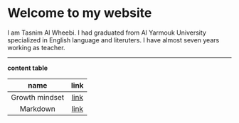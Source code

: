 # Welcome to my website
I am Tasnim Al Wheebi. I had graduated from Al Yarmouk University specialized in English language and literuters. I have almost seven years working as teacher.
 ***
 **content table**


| name | link |
| :---:| :---:|
| Growth mindset | [link](https://tasnimwheebi.github.io/Reading-Notes/growthminset) |
| Markdown | [link](https://tasnimwheebi.github.io/Reading-Notes/markdown)



